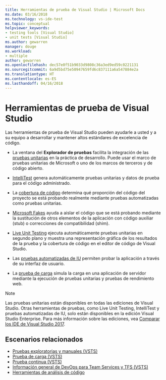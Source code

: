 ```yaml
---
title: Herramientas de prueba de Visual Studio | Microsoft Docs
ms.date: 03/16/2018
ms.technology: vs-ide-test
ms.topic: conceptual
helpviewer_keywords:
- testing tools [Visual Studio]
- unit tests [Visual Studio]
ms.author: gewarren
manager: douge
ms.workload:
- multiple
author: gewarren
ms.openlocfilehash: dec57e0f51b9033d9808c36a3ed9ed59c0221131
ms.sourcegitcommit: 6a9d5bd75e50947659fd6c837111a6a547884e2a
ms.translationtype: HT
ms.contentlocale: es-ES
ms.lasthandoff: 04/16/2018
---
```

# <a name="testing-tools-in-visual-studio"></a>Herramientas de prueba de Visual Studio

Las herramientas de prueba de Visual Studio pueden ayudarle a usted y a su equipo a desarrollar y mantener altos estándares de excelencia de código.

- La ventana del **Explorador de pruebas** facilita la integración de las [pruebas unitarias](../test/unit-test-your-code.md) en la práctica de desarrollo. Puede usar el marco de pruebas unitarias de Microsoft o uno de los marcos de terceros y de código abierto.

- [IntelliTest](../test/generate-unit-tests-for-your-code-with-intellitest.md) genera automáticamente pruebas unitarias y datos de prueba para el código administrado.

- La [cobertura de código](../test/using-code-coverage-to-determine-how-much-code-is-being-tested.md) determina qué proporción del código del proyecto se está probando realmente mediante pruebas automatizadas como pruebas unitarias.

- [Microsoft Fakes](../test/isolating-code-under-test-with-microsoft-fakes.md) ayuda a aislar el código que se está probando mediante la sustitución de otros elementos de la aplicación con código auxiliar (stub) o correcciones de compatibilidad (shim).

- [Live Unit Testing](../test/live-unit-testing.md) ejecuta automáticamente pruebas unitarias en segundo plano y muestra una representación gráfica de los resultados de la prueba y la cobertura de código en el editor de código de Visual Studio.

- Las [pruebas automatizadas de IU](../test/use-ui-automation-to-test-your-code.md) permiten probar la aplicación a través de su interfaz de usuario.

- La [prueba de carga](../test/quickstart-create-a-load-test-project.md) simula la carga en una aplicación de servidor mediante la ejecución de pruebas unitarias y pruebas de rendimiento web.

> [!NOTE]
> Las pruebas unitarias están disponibles en todas las ediciones de Visual Studio. Otras herramientas de pruebas, como Live Unit Testing, IntelliTest y pruebas automatizadas de IU, solo están disponibles en la edición Visual Studio Enterprise. Para más información sobre las ediciones, vea [Comparar los IDE de Visual Studio 2017](https://www.visualstudio.com/vs/compare/).

## <a name="related-scenarios"></a>Escenarios relacionados

* [Pruebas exploratorias y manuales (VSTS)](/vsts/manual-test/)
* [Prueba de carga (VSTS)](/vsts/load-test/index)
* [Prueba continua (VSTS)](/vsts/build-release/test/index)
* [Información general de DevOps para Team Services y TFS (VSTS)](/vsts/user-guide/devops-alm-overview)
* [Herramientas de análisis de código](../code-quality/analyzing-application-quality-by-using-code-analysis-tools.md)
